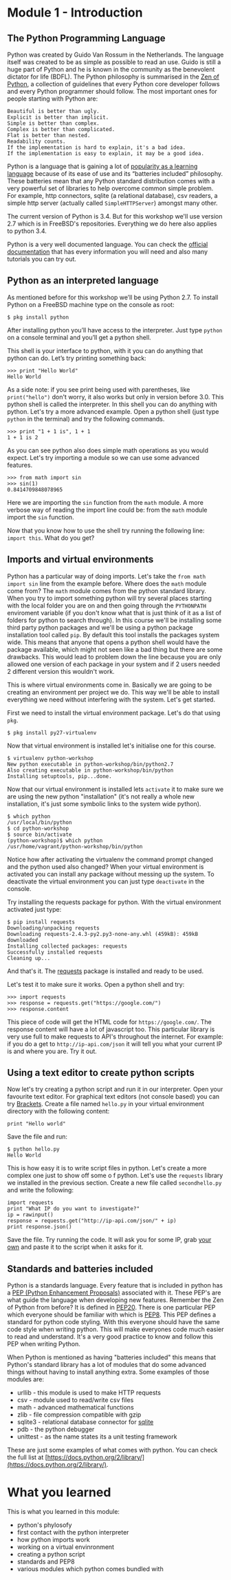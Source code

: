 Module 1 - Introduction
=======================

The Python Programming Language
-------------------------------

Python was created by Guido Van Rossum in the Netherlands. The language itself was created to be as simple as possible to read an use. Guido is still a huge part of Python and he is known in the community as the benevolent dictator for life (BDFL). The Python philosophy is summarised in the [Zen of Python](http://legacy.python.org/dev/peps/pep-0020/), a collection of guidelines that every Python core developer follows and every Python programmer should follow. The most important ones for people starting with Python are:

    Beautiful is better than ugly.
    Explicit is better than implicit.
    Simple is better than complex.
    Complex is better than complicated.
    Flat is better than nested.
    Readability counts.
    If the implementation is hard to explain, it's a bad idea.
    If the implementation is easy to explain, it may be a good idea.

Python is a language that is gaining a lot of [popularity as a learning language](http://cacm.acm.org/blogs/blog-cacm/176450-python-is-now-the-most-popular-introductory-teaching-language-at-top-us-universities/fulltext) because of its ease of use and its “batteries included” philosophy. These batteries mean that any Python standard distribution comes with a very powerful set of libraries to help overcome common simple problem. For example, http connectors, sqlite (a relational database), csv readers, a simple http server (actually called `SimpleHTTPServer`) amongst many other.

The current version of Python is 3.4. But for this workshop we'll use version 2.7 which is in FreeBSD's repositories. Everything we do here also applies to python 3.4.

Python is a very well documented language. You can check the [official documentation](https://docs.python.org/2.7) that has every information you will need and also many tutorials you can try out.

Python as an interpreted language
---------------------------------

As mentioned before for this workshop we’ll be using Python 2.7. To install Python on a FreeBSD machine type on the console as root:

    $ pkg install python

After installing python you’ll have access to the interpreter. Just type `python` on a console terminal and you’ll get a python shell.

This shell is your interface to python, with it you can do anything that python can do. Let’s try printing something back:

    >>> print "Hello World"
    Hello World
    
As a side note: if you see print being used with parentheses, like `print("hello")` don't worry, it also works but only in version before 3.0.
This python shell is called the interpreter. In this shell you can do anything with python. Let's try a more advanced example. Open a python shell (just type `python` in the terminal) and try the following commands.

    >>> print "1 + 1 is", 1 + 1
    1 + 1 is 2
    
As you can see python also does simple math operations as you would expect. Let's try importing a module so we can use some advanced features.

    >>> from math import sin
    >>> sin(1)
    0.8414709848078965
    
Here we are importing the `sin` function from the `math` module. A more verbose way of reading the import line could be: from the `math` module import the `sin` function. 

Now that you know how to use the shell try running the following line: `import this`. What do you get?

Imports and virtual environments
--------------------------------

Python has a particular way of doing imports. Let's take the `from math import sin` line from the example before. Where does the `math` module come from? The `math` module comes from the python standard library. When you try to import something python will try several places starting with the local folder you are on and then going through the `PYTHONPATH` enviroment variable (if you don't know what that is just think of it as a list of folders for python to search through). In this course we'll be installing some third party python packages and we'll be using a python package installation tool called `pip`. By default this tool installs the packages system wide. This means that anyone that opens a python shell would have the package available, which might not seen like a bad thing but there are some drawbacks. This would lead to problem down the line because you are only allowed one version of each package in your system and if 2 users needed 2 different version this wouldn't work.

This is where virtual environments come in. Basically we are going to be creating an environment per project we do. This way we'll be able to install everything we need without interfering with the system. Let's get started.

First we need to install the virtual environment package. Let's do that using `pkg`.

    $ pkg install py27-virtualenv

Now that virtual environment is installed let's initialise one for this course.

    $ virtualenv python-workshop
    New python executable in python-workshop/bin/python2.7
    Also creating executable in python-workshop/bin/python
    Installing setuptools, pip...done.

Now that our virtual environment is installed lets `activate` it to make sure we are using the new python "installation" (it's not really a whole new installation, it's just some symbolic links to the system wide python).

    $ which python
    /usr/local/bin/python
    $ cd python-workshop
    $ source bin/activate
    (python-workshop)$ which python
    /usr/home/vagrant/python-workshop/bin/python

Notice how after activating the virtualenv the command prompt changed and the python used also changed? When your virtual environment is activated you can install any package without messing up the system. To deactivate the virtual environment you can just type `deactivate` in the console.

Try installing the requests package for python. With the virtual environment activated just type:

    $ pip install requests
    Downloading/unpacking requests
    Downloading requests-2.4.3-py2.py3-none-any.whl (459kB): 459kB downloaded
    Installing collected packages: requests
    Successfully installed requests
    Cleaning up...

And that's it. The [requests](http://docs.python-requests.org/en/latest/) package is installed and ready to be used. 

Let's test it to make sure it works. Open a python shell and try:

    >>> import requests
    >>> response = requests.get("https://google.com/")
    >>> response.content

This piece of code will get the HTML code for `https://google.com/`. The response content will have a lot of javascript too. This particular library is very use full to make requests to API's throughout the internet. For example: if you do a get to `http://ip-api.com/json` it will tell you what your current IP is and where you are. Try it out.

Using a text editor to create python scripts
--------------------------------------------

Now let's try creating a python script and run it in our interpreter. Open your favourite text editor. For graphical text editors (not console based) you can try [Brackets](http://brackets.io/). Create a file named `hello.py` in your virtual environment directory with the following content:

    print "Hello world"

Save the file and run:

    $ python hello.py
    Hello World

This is how easy it is to write script files in python. Let's create a more complex one just to show off some o f python. Let's use the `requests` library we installed in the previous section. Create a new file called `secondhello.py` and write the following:

    import requests
    print "What IP do you want to investigate?"
    ip = rawinput()
    response = requests.get("http://ip-api.com/json/" + ip)
    print response.json()
        
Save the file. Try running the code. It will ask you for some IP, grab [your own](http://whatismyip.com/) and paste it to the script when it asks for it.

Standards and batteries included
--------------------------------

Python is a standards language. Every feature that is included in python has a [PEP (Python Enhancement Proposals)](http://legacy.python.org/dev/peps/) associated with it. These PEP's are what guide the language when developing new features. Remember the Zen of Python from before? It is defined in [PEP20](http://legacy.python.org/dev/peps/pep-0020/). There is one particular PEP which everyone should be familiar with which is [PEP8](http://legacy.python.org/dev/peps/pep-0008/). This PEP defines a standard for python code styling. With this everyone should have the same code style when writing python. This will make everyones code much easier to read and understand. It's a very good practice to know and follow this PEP when writing Python.

When Python is mentioned as having "batteries included" this means that Python's standard library has a lot of modules that do some advanced things without having to install anything extra. Some examples of those modules are:

* urllib - this module is used to make HTTP requests
* csv - module used to read/write csv files
* math - advanced mathematical functions
* zlib - file compression compatible with gzip
* sqlite3 - relational database connector for [sqlite](http://www.sqlite.org/)
* pdb - the python debugger
* unittest - as the name states its a unit testing framework

These are just some examples of what comes with python. You can check the full list at [https://docs.python.org/2/library/](https://docs.python.org/2/library/).

What you learned
================

This is what you learned in this module:

* python's phylosofy
* first contact with the python interpreter
* how python imports work
* working on a virtual envinronment
* creating a python script
* standards and PEP8
* various modules which python comes bundled with